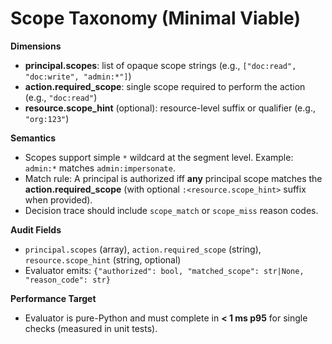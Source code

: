# Scope Taxonomy (Minimal Viable)

**Dimensions**
- **principal.scopes**: list of opaque scope strings (e.g., `["doc:read", "doc:write", "admin:*"]`)
- **action.required_scope**: single scope required to perform the action (e.g., `"doc:read"`)
- **resource.scope_hint** (optional): resource-level suffix or qualifier (e.g., `"org:123"`)

**Semantics**
- Scopes support simple `*` wildcard at the segment level. Example: `admin:*` matches `admin:impersonate`.
- Match rule: A principal is authorized iff **any** principal scope matches the **action.required_scope** (with optional `:<resource.scope_hint>` suffix when provided).
- Decision trace should include `scope_match` or `scope_miss` reason codes.

**Audit Fields**
- `principal.scopes` (array), `action.required_scope` (string), `resource.scope_hint` (string, optional)
- Evaluator emits: `{"authorized": bool, "matched_scope": str|None, "reason_code": str}`

**Performance Target**
- Evaluator is pure-Python and must complete in **< 1 ms p95** for single checks (measured in unit tests).
